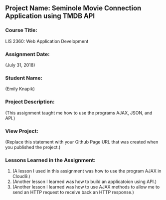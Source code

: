 ## Project Name:  Seminole Movie Connection Application using TMDB API

### Course Title:
LIS 2360:  Web Application Development

### Assignment Date:  
(July 31, 2018)

### Student Name:  
(Emily Knapik)

### Project Description:
(This assignment taught me how to use the programs AJAX, JSON, and API.)

### View Project:
(Replace this statement with your Github Page URL that was created when you 
 published the project.)

### Lessons Learned in the Assignment:
1. (A lesson I used in this assignment was how to use the program AJAX in Cloud9.)
2. (Another lesson I learned was how to build an applicatoion using API.)
3. (Another lesson I learned was how to use AJAX methods to allow me to send an HTTP request to receive back an HTTP response.)
